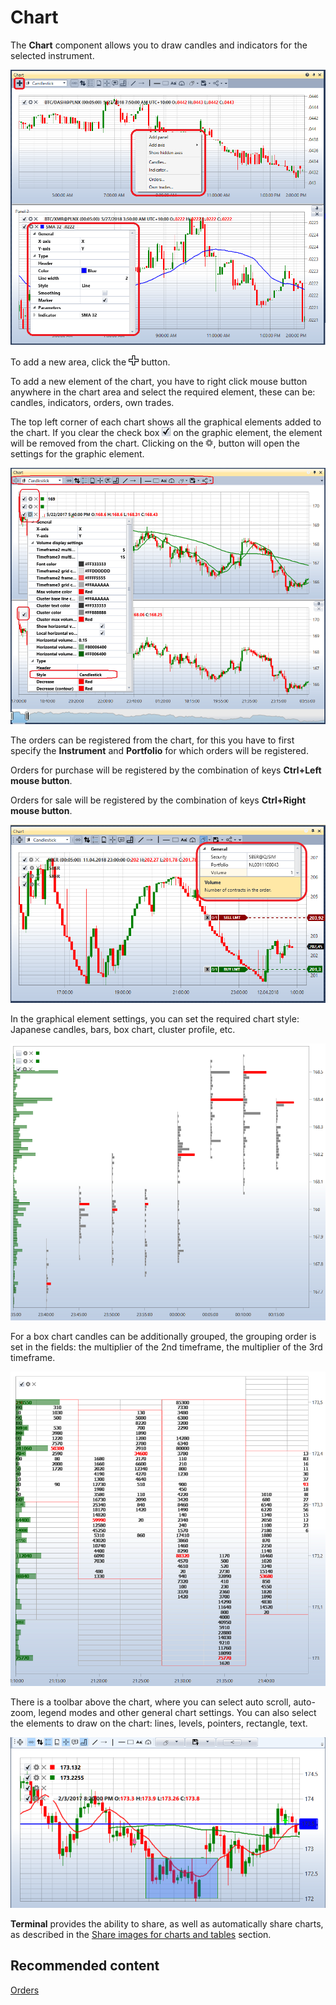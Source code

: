 # Chart

The **Chart** component allows you to draw candles and indicators for the selected instrument. 

![Terminal Panel graphics 00](../images/Terminal_Panel_graphics_00.png)

To add a new area, click the ![Designer Creation tool 00](../images/Designer_Creation_tool_00.png) button. 

To add a new element of the chart, you have to right click mouse button anywhere in the chart area and select the required element, these can be: candles, indicators, orders, own trades. 

The top left corner of each chart shows all the graphical elements added to the chart. If you clear the check box ![Designer Schedule 00](../images/Designer_Schedule_00.png) on the graphic element, the element will be removed from the chart. Clicking on the ![Designer Schedule 01](../images/Designer_Schedule_01.png), button will open the settings for the graphic element.

![Designer Schedule 02](../images/Designer_Schedule_02.png)

The orders can be registered from the chart, for this you have to first specify the **Instrument** and **Portfolio** for which orders will be registered.

Orders for purchase will be registered by the combination of keys **Ctrl+Left mouse button**. 

Orders for sale will be registered by the combination of keys **Ctrl+Right mouse button**. 

![Terminal Panel graphics 01](../images/Terminal_Panel_graphics_01.png)

In the graphical element settings, you can set the required chart style: Japanese candles, bars, box chart, cluster profile, etc.

![Designer Schedule 04](../images/Designer_Schedule_04.png)

For a box chart candles can be additionally grouped, the grouping order is set in the fields: the multiplier of the 2nd timeframe, the multiplier of the 3rd timeframe.

![Designer Schedule 05](../images/Designer_Schedule_05.png)

There is a toolbar above the chart, where you can select auto scroll, auto\-zoom, legend modes and other general chart settings. You can also select the elements to draw on the chart: lines, levels, pointers, rectangle, text.

![Designer Schedule 03](../images/Designer_Schedule_03.png)

**Terminal** provides the ability to share, as well as automatically share charts, as described in the [Share images for charts and tables](Designer_publish.md) section. 

## Recommended content

[Orders](Designer_Orders.md)
